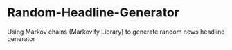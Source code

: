 # Random-Headline-Generator
Using Markov chains (Markovify Library) to generate random news headline generator
